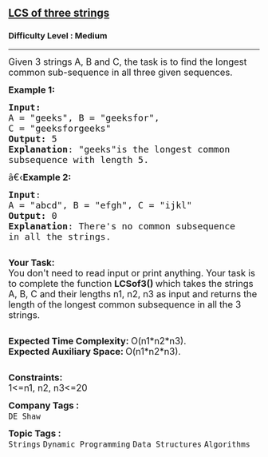 <h2><a href="https://practice.geeksforgeeks.org/problems/lcs-of-three-strings0028/1?utm_source=geeksforgeeks&utm_medium=ml_article_practice_tab&utm_campaign=article_practice_tab">LCS of three strings</a></h2><h3>Difficulty Level : Medium</h3><hr><div class="problems_problem_content__Xm_eO"><p><span style="font-size:18px">Given 3 strings A, B&nbsp;and C, the task is to find the longest common sub-sequence in all three given sequences.</span></p>

<p><span style="font-size:18px"><strong>Example 1:</strong></span></p>

<pre><span style="font-size:18px"><strong>Input:</strong>
A = "geeks", B = "geeksfor", 
C = "geeksforgeeks"
<strong>Output:</strong> 5
<strong>Explanation</strong>: "geeks"is the longest common
subsequence with length 5.</span>
</pre>

<p><span style="font-size:18px">â€‹<strong>Example 2:</strong></span></p>

<pre><span style="font-size:18px"><strong>Input</strong>: 
A = "abcd", B = "efgh", C = "ijkl"
<strong>Output:</strong> 0
<strong>Explanation</strong>: There's no common subsequence
in all the strings.</span>
</pre>

<p><br>
<span style="font-size:18px"><strong>Your Task:</strong><br>
You don't need to read input or print anything. Your task is to complete the function&nbsp;<strong>LCSof3()&nbsp;</strong>which takes the strings A, B, C and their lengths n1, n2, n3&nbsp;as input and returns the length of the longest common subsequence in all the 3 strings.</span></p>

<p><br>
<span style="font-size:18px"><strong>Expected Time Complexity:&nbsp;</strong>O(n1*n2*n3).<br>
<strong>Expected Auxiliary Space:&nbsp;</strong>O(n1*n2*n3).</span></p>

<p><br>
<span style="font-size:18px"><strong>Constraints:</strong><br>
1&lt;=n1, n2, n3&lt;=20</span></p>
</div><p><span style=font-size:18px><strong>Company Tags : </strong><br><code>DE Shaw</code>&nbsp;<br><p><span style=font-size:18px><strong>Topic Tags : </strong><br><code>Strings</code>&nbsp;<code>Dynamic Programming</code>&nbsp;<code>Data Structures</code>&nbsp;<code>Algorithms</code>&nbsp;